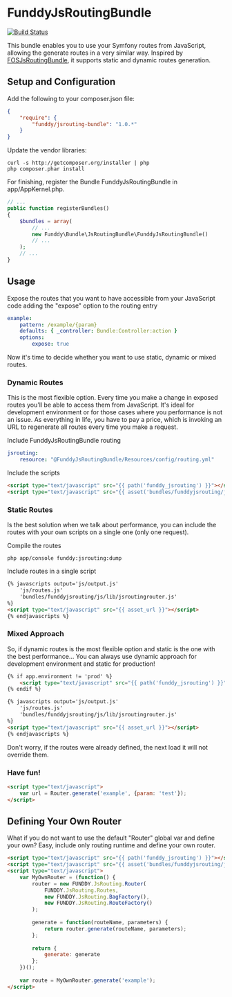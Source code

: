 FunddyJsRoutingBundle
=====================

[![Build Status](https://secure.travis-ci.org/funddy/jsrouting-bundle.png?branch=master)](http://travis-ci.org/funddy/jsrouting-bundle)

This bundle enables you to use your Symfony routes from JavaScript, allowing the generate routes in a very similar way.
Inspired by  [FOSJsRoutingBundle], it supports static and dynamic routes generation.

Setup and Configuration
-----------------------
Add the following to your composer.json file:
```json
{
    "require": {
        "funddy/jsrouting-bundle": "1.0.*"
    }
}
```
Update the vendor libraries:

    curl -s http://getcomposer.org/installer | php
    php composer.phar install

For finishing, register the Bundle FunddyJsRoutingBundle in app/AppKernel.php.
```php
// ...
public function registerBundles()
{
    $bundles = array(
        // ...
        new Funddy\Bundle\JsRoutingBundle\FunddyJsRoutingBundle()
        // ...
    );
    // ...
}
```

Usage
-----
Expose the routes that you want to have accessible from your JavaScript code adding the "expose" option to the routing
entry
```yaml
example:
    pattern: /example/{param}
    defaults: { _controller: Bundle:Controller:action }
    options:
        expose: true
```
Now it's time to decide whether you want to use static, dynamic or mixed routes.

### Dynamic Routes
This is the most flexible option. Every time you make a change in exposed routes you'll be able to access them from
JavaScript. It's ideal for development environment or for those cases where you performance is not an issue. As
everything in life, you have to pay a price, which is invoking an URL to regenerate all routes every time you make a
request.

Include FunddyJsRoutingBundle routing
```yaml
jsrouting:
    resource: "@FunddyJsRoutingBundle/Resources/config/routing.yml"
```

Include the scripts
```html
<script type="text/javascript" src="{{ path('funddy_jsrouting') }}"></script>
<script type="text/javascript" src="{{ asset('bundles/funddyjsrouting/js/lib/jsroutingrouter.js') }}"></script>
```

### Static Routes
Is the best solution when we talk about performance, you can include the routes with your own scripts on a single one
(only one request).

Compile the routes

    php app/console funddy:jsrouting:dump

Include routes in a single script
```html
{% javascripts output='js/output.js'
    'js/routes.js'
    'bundles/funddyjsrouting/js/lib/jsroutingrouter.js'
%}
<script type="text/javascript" src="{{ asset_url }}"></script>
{% endjavascripts %}
```

### Mixed Approach
So, if dynamic routes is the most flexible option and static is the one with the best performance... You can always use
dynamic approach for development environment and static for production!

```html
{% if app.environment != 'prod' %}
    <script type="text/javascript" src="{{ path('funddy_jsrouting') }}"></script>
{% endif %}

{% javascripts output='js/output.js'
    'js/routes.js'
    'bundles/funddyjsrouting/js/lib/jsroutingrouter.js'
%}
<script type="text/javascript" src="{{ asset_url }}"></script>
{% endjavascripts %}
```

Don't worry, if the routes were already defined, the next load it will not override them.

### Have fun!
```html
<script type="text/javascript">
    var url = Router.generate('example', {param: 'test'});
</script>
```

Defining Your Own Router
------------------------
What if you do not want to use the default "Router" global var and define your own? Easy, include only routing runtime
and define your own router.
```html
<script type="text/javascript" src="{{ path('funddy_jsrouting') }}"></script>
<script type="text/javascript" src="{{ asset('bundles/funddyjsrouting/js/lib/jsrouting.js') }}"></script>
<script type="text/javascript">
    var MyOwnRouter = (function() {
        router = new FUNDDY.JsRouting.Router(
            FUNDDY.JsRouting.Routes,
            new FUNDDY.JsRouting.BagFactory(),
            new FUNDDY.JsRouting.RouteFactory()
        );
        
        generate = function(routeName, parameters) {
            return router.generate(routeName, parameters);
        };
        
        return {
            generate: generate
        };
    })();
    
    var route = MyOwnRouter.generate('example');
</script>
```

  [FOSJsRoutingBundle]: https://github.com/FriendsOfSymfony/FOSJsRoutingBundle
